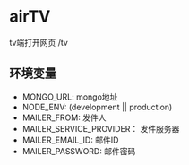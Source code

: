 # airTV

tv端打开网页 /tv


## 环境变量

* MONGO_URL: mongo地址
* NODE_ENV: (development || production)
* MAILER_FROM: 发件人
* MAILER_SERVICE_PROVIDER： 发件服务器
* MAILER_EMAIL_ID: 邮件ID
* MAILER_PASSWORD: 邮件密码